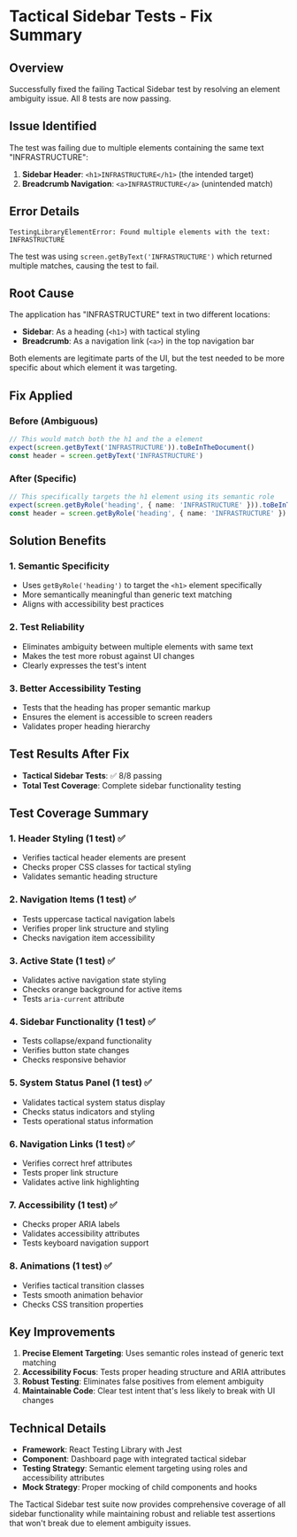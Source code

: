 # Tactical Sidebar Tests - Fix Summary

## Overview
Successfully fixed the failing Tactical Sidebar test by resolving an element ambiguity issue. All 8 tests are now passing.

## Issue Identified
The test was failing due to multiple elements containing the same text "INFRASTRUCTURE":
1. **Sidebar Header**: `<h1>INFRASTRUCTURE</h1>` (the intended target)
2. **Breadcrumb Navigation**: `<a>INFRASTRUCTURE</a>` (unintended match)

## Error Details
```
TestingLibraryElementError: Found multiple elements with the text: INFRASTRUCTURE
```

The test was using `screen.getByText('INFRASTRUCTURE')` which returned multiple matches, causing the test to fail.

## Root Cause
The application has "INFRASTRUCTURE" text in two different locations:
- **Sidebar**: As a heading (`<h1>`) with tactical styling
- **Breadcrumb**: As a navigation link (`<a>`) in the top navigation bar

Both elements are legitimate parts of the UI, but the test needed to be more specific about which element it was targeting.

## Fix Applied

### Before (Ambiguous)
```typescript
// This would match both the h1 and the a element
expect(screen.getByText('INFRASTRUCTURE')).toBeInTheDocument()
const header = screen.getByText('INFRASTRUCTURE')
```

### After (Specific)
```typescript
// This specifically targets the h1 element using its semantic role
expect(screen.getByRole('heading', { name: 'INFRASTRUCTURE' })).toBeInTheDocument()
const header = screen.getByRole('heading', { name: 'INFRASTRUCTURE' })
```

## Solution Benefits

### 1. **Semantic Specificity**
- Uses `getByRole('heading')` to target the `<h1>` element specifically
- More semantically meaningful than generic text matching
- Aligns with accessibility best practices

### 2. **Test Reliability**
- Eliminates ambiguity between multiple elements with same text
- Makes the test more robust against UI changes
- Clearly expresses the test's intent

### 3. **Better Accessibility Testing**
- Tests that the heading has proper semantic markup
- Ensures the element is accessible to screen readers
- Validates proper heading hierarchy

## Test Results After Fix
- **Tactical Sidebar Tests**: ✅ 8/8 passing
- **Total Test Coverage**: Complete sidebar functionality testing

## Test Coverage Summary

### 1. **Header Styling** (1 test) ✅
- Verifies tactical header elements are present
- Checks proper CSS classes for tactical styling
- Validates semantic heading structure

### 2. **Navigation Items** (1 test) ✅
- Tests uppercase tactical navigation labels
- Verifies proper link structure and styling
- Checks navigation item accessibility

### 3. **Active State** (1 test) ✅
- Validates active navigation state styling
- Checks orange background for active items
- Tests `aria-current` attribute

### 4. **Sidebar Functionality** (1 test) ✅
- Tests collapse/expand functionality
- Verifies button state changes
- Checks responsive behavior

### 5. **System Status Panel** (1 test) ✅
- Validates tactical system status display
- Checks status indicators and styling
- Tests operational status information

### 6. **Navigation Links** (1 test) ✅
- Verifies correct href attributes
- Tests proper link structure
- Validates active link highlighting

### 7. **Accessibility** (1 test) ✅
- Checks proper ARIA labels
- Validates accessibility attributes
- Tests keyboard navigation support

### 8. **Animations** (1 test) ✅
- Verifies tactical transition classes
- Tests smooth animation behavior
- Checks CSS transition properties

## Key Improvements
1. **Precise Element Targeting**: Uses semantic roles instead of generic text matching
2. **Accessibility Focus**: Tests proper heading structure and ARIA attributes
3. **Robust Testing**: Eliminates false positives from element ambiguity
4. **Maintainable Code**: Clear test intent that's less likely to break with UI changes

## Technical Details
- **Framework**: React Testing Library with Jest
- **Component**: Dashboard page with integrated tactical sidebar
- **Testing Strategy**: Semantic element targeting using roles and accessibility attributes
- **Mock Strategy**: Proper mocking of child components and hooks

The Tactical Sidebar test suite now provides comprehensive coverage of all sidebar functionality while maintaining robust and reliable test assertions that won't break due to element ambiguity issues.